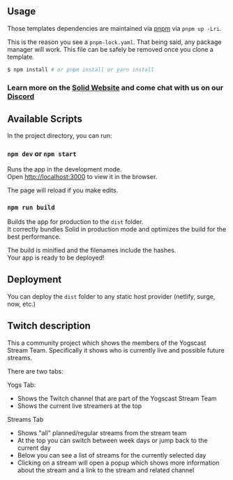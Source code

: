 ## Usage

Those templates dependencies are maintained via [pnpm](https://pnpm.io) via `pnpm up -Lri`.

This is the reason you see a `pnpm-lock.yaml`. That being said, any package manager will work. This file can be safely
be removed once you clone a template.

```bash
$ npm install # or pnpm install or yarn install
```

### Learn more on the [Solid Website](https://solidjs.com) and come chat with us on our [Discord](https://discord.com/invite/solidjs)

## Available Scripts

In the project directory, you can run:

### `npm dev` or `npm start`

Runs the app in the development mode.<br>
Open [http://localhost:3000](http://localhost:3000) to view it in the browser.

The page will reload if you make edits.<br>

### `npm run build`

Builds the app for production to the `dist` folder.<br>
It correctly bundles Solid in production mode and optimizes the build for the best performance.

The build is minified and the filenames include the hashes.<br>
Your app is ready to be deployed!

## Deployment

You can deploy the `dist` folder to any static host provider (netlify, surge, now, etc.)

## Twitch description

This a community project which shows the members of the Yogscast Stream Team.
Specifically it shows who is currently live and possible future streams.

There are two tabs:

Yogs Tab:

- Shows the Twitch channel that are part of the Yogscast Stream Team
- Shows the current live streamers at the top

Streams Tab

- Shows "all" planned/regular streams from the stream team
- At the top you can switch between week days or jump back to the current day
- Below you can see a list of streams for the currently selected day
- Clicking on a stream will open a popup which shows more information about the stream and a link to the stream and related channel
